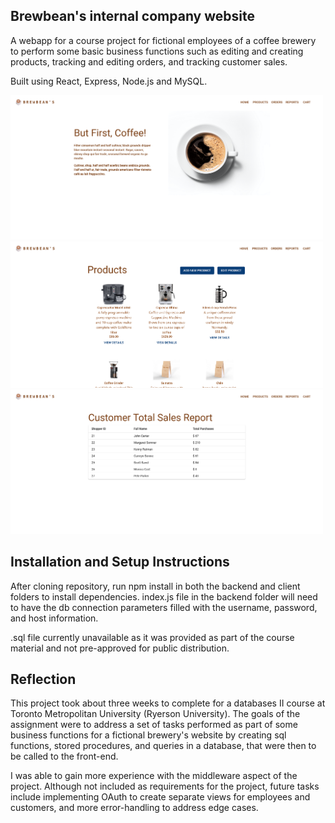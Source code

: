 ## Brewbean's internal company website

A webapp for a course project for fictional employees of a coffee brewery to perform some basic business functions such as editing and creating products, tracking and editing orders, and tracking customer sales.

Built using React, Express, Node.js and MySQL.

<img src="https://raw.githubusercontent.com/mcruz90/ccps610/main/Screenshot%202022-12-06%20at%2022-57-07%20Brewbean's%20Coffee%20Shop.png" width="500"> <img src="https://raw.githubusercontent.com/mcruz90/ccps610/main/Screenshot%202022-12-06%20at%2022-57-35%20Brewbean's%20Coffee%20Shop.png" width="500"> <img src="https://raw.githubusercontent.com/mcruz90/ccps610/main/Screenshot%202022-12-06%20at%2022-58-12%20Brewbean's%20Coffee%20Shop.png" width="500">

## Installation and Setup Instructions

After cloning repository, run npm install in both the backend and client folders to install dependencies. index.js file in the backend folder will need to have the db connection parameters filled with the username, password, and host information.

.sql file currently unavailable as it was provided as part of the course material and not pre-approved for public distribution.

## Reflection

This project took about three weeks to complete for a databases II course at Toronto Metropolitan University (Ryerson University). The goals of the assignment were to address a set of tasks performed as part of some business functions for a fictional brewery's website by creating sql functions, stored procedures, and queries in a database, that were then to be called to the front-end. 

I was able to gain more experience with the middleware aspect of the project. Although not included as requirements for the project, future tasks include implementing OAuth to create separate views for employees and customers, and more error-handling to address edge cases.
